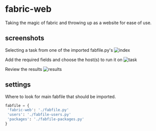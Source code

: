 fabric-web
==========

Taking the magic of fabric and throwing up as a website for ease of use.

screenshots
-----------

Selecting a task from one of the imported fabfile.py's
![index][index]

Add the required fields and choose the host(s) to run it on
![task][task]

Review the results
![results][results]



settings
--------

Where to look for main fabfile that should be imported.
 
````python
fabfile = {
 'fabric-web': './fabfile.py'
 'users': './fabfile-users.py'
 'packages': './fabfile-packages.py'
}
````


[index]: https://raw.github.com/daniellawrence/fabric-web/master/screenshots/index.png "Index"
[task]: https://raw.github.com/daniellawrence/fabric-web/master/screenshots/run_task.png "Run task.png"
[results]: https://raw.github.com/daniellawrence/fabric-web/master/screenshots/results.png "results"
